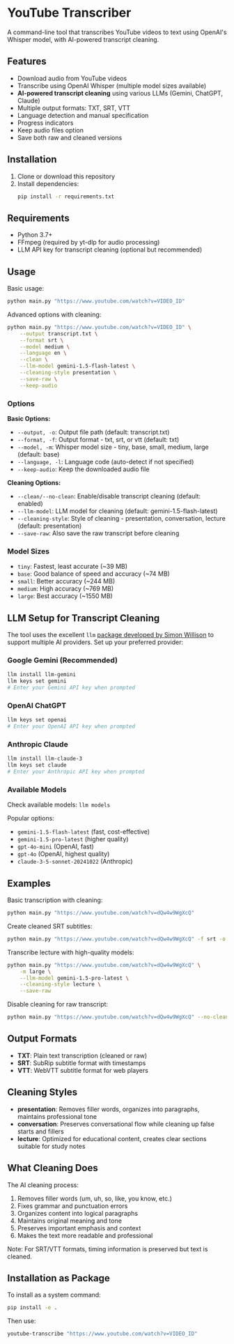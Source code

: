 # YouTube Transcriber

A command-line tool that transcribes YouTube videos to text using OpenAI's Whisper model, with AI-powered transcript cleaning.

## Features

- Download audio from YouTube videos
- Transcribe using OpenAI Whisper (multiple model sizes available)
- **AI-powered transcript cleaning** using various LLMs (Gemini, ChatGPT, Claude)
- Multiple output formats: TXT, SRT, VTT
- Language detection and manual specification
- Progress indicators
- Keep audio files option
- Save both raw and cleaned versions

## Installation

1. Clone or download this repository
2. Install dependencies:
   ```bash
   pip install -r requirements.txt
   ```

## Requirements

- Python 3.7+
- FFmpeg (required by yt-dlp for audio processing)
- LLM API key for transcript cleaning (optional but recommended)

## Usage

Basic usage:
```bash
python main.py "https://www.youtube.com/watch?v=VIDEO_ID"
```

Advanced options with cleaning:
```bash
python main.py "https://www.youtube.com/watch?v=VIDEO_ID" \
    --output transcript.txt \
    --format srt \
    --model medium \
    --language en \
    --clean \
    --llm-model gemini-1.5-flash-latest \
    --cleaning-style presentation \
    --save-raw \
    --keep-audio
```

### Options

**Basic Options:**
- `--output, -o`: Output file path (default: transcript.txt)
- `--format, -f`: Output format - txt, srt, or vtt (default: txt)
- `--model, -m`: Whisper model size - tiny, base, small, medium, large (default: base)
- `--language, -l`: Language code (auto-detect if not specified)
- `--keep-audio`: Keep the downloaded audio file

**Cleaning Options:**
- `--clean/--no-clean`: Enable/disable transcript cleaning (default: enabled)
- `--llm-model`: LLM model for cleaning (default: gemini-1.5-flash-latest)
- `--cleaning-style`: Style of cleaning - presentation, conversation, lecture (default: presentation)
- `--save-raw`: Also save the raw transcript before cleaning

### Model Sizes

- `tiny`: Fastest, least accurate (~39 MB)
- `base`: Good balance of speed and accuracy (~74 MB)
- `small`: Better accuracy (~244 MB)
- `medium`: High accuracy (~769 MB)
- `large`: Best accuracy (~1550 MB)

## LLM Setup for Transcript Cleaning

The tool uses the excellent `llm` [package developed by Simon Willison](https://github.com/simonw/llm) to support multiple AI providers. Set up your preferred provider:

### Google Gemini (Recommended)
```bash
llm install llm-gemini
llm keys set gemini
# Enter your Gemini API key when prompted
```

### OpenAI ChatGPT
```bash
llm keys set openai
# Enter your OpenAI API key when prompted
```

### Anthropic Claude
```bash
llm install llm-claude-3
llm keys set claude
# Enter your Anthropic API key when prompted
```

### Available Models
Check available models: `llm models`

Popular options:
- `gemini-1.5-flash-latest` (fast, cost-effective)
- `gemini-1.5-pro-latest` (higher quality)
- `gpt-4o-mini` (OpenAI, fast)
- `gpt-4o` (OpenAI, highest quality)
- `claude-3-5-sonnet-20241022` (Anthropic)

## Examples

Basic transcription with cleaning:
```bash
python main.py "https://www.youtube.com/watch?v=dQw4w9WgXcQ"
```

Create cleaned SRT subtitles:
```bash
python main.py "https://www.youtube.com/watch?v=dQw4w9WgXcQ" -f srt -o subtitles.srt
```

Transcribe lecture with high-quality models:
```bash
python main.py "https://www.youtube.com/watch?v=dQw4w9WgXcQ" \
    -m large \
    --llm-model gemini-1.5-pro-latest \
    --cleaning-style lecture \
    --save-raw
```

Disable cleaning for raw transcript:
```bash
python main.py "https://www.youtube.com/watch?v=dQw4w9WgXcQ" --no-clean
```

## Output Formats

- **TXT**: Plain text transcription (cleaned or raw)
- **SRT**: SubRip subtitle format with timestamps
- **VTT**: WebVTT subtitle format for web players

## Cleaning Styles

- **presentation**: Removes filler words, organizes into paragraphs, maintains professional tone
- **conversation**: Preserves conversational flow while cleaning up false starts and fillers  
- **lecture**: Optimized for educational content, creates clear sections suitable for study notes

## What Cleaning Does

The AI cleaning process:
1. Removes filler words (um, uh, so, like, you know, etc.)
2. Fixes grammar and punctuation errors
3. Organizes content into logical paragraphs
4. Maintains original meaning and tone
5. Preserves important emphasis and context
6. Makes the text more readable and professional

Note: For SRT/VTT formats, timing information is preserved but text is cleaned.

## Installation as Package

To install as a system command:
```bash
pip install -e .
```

Then use:
```bash
youtube-transcribe "https://www.youtube.com/watch?v=VIDEO_ID"
```